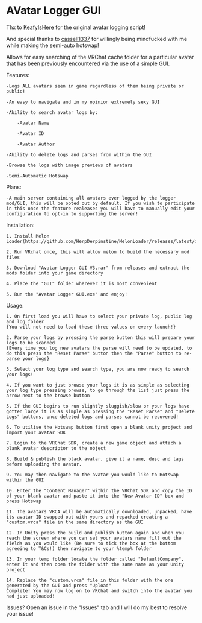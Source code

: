 # AVatar Logger GUI

Thx to [KeafyIsHere](https://github.com/KeafyIsHere) for the original avatar logging script!

And special thanks to [cassell1337](https://github.com/cassell1337) for willingly being mindfucked with me while making the semi-auto hotswap!

Allows for easy searching of the VRChat cache folder for a particular avatar that has been previously encountered via the use of a simple [GUI](https://i.imgur.com/02xNo0V.png).

Features:

	-Logs ALL avatars seen in game regardless of them being private or public!
	
	-An easy to navigate and in my opinion extremely sexy GUI
	
	-Ability to search avatar logs by:
	
		-Avatar Name
		
		-Avatar ID
		
		-Avatar Author
		
	-Ability to delete logs and parses from within the GUI
	
	-Browse the logs with image previews of avatars
	
	-Semi-Automatic Hotswap

Plans:

	-A main server containing all avatars ever logged by the logger mod/GUI, this will be opted out by default. If you wish to participate in this once the feature realeases you will have to manually edit your configuration to opt-in to supporting the server!

Installation:
	
	1. Install Melon Loader(https://github.com/HerpDerpinstine/MelonLoader/releases/latest/download/MelonLoader.Installer.exe).
	
	2. Run VRchat once, this will allow melon to build the necessary mod files
	
	3. Download "Avatar Logger GUI V3.rar" from releases and extract the mods folder into your game directory
	
	4. Place the "GUI" folder wherever it is most convenient
	
	5. Run the "Avatar Logger GUI.exe" and enjoy!
	
Usage:

	1. On first load you will have to select your private log, public log and log folder
	{You will not need to load these three values on every launch!}
	
	2. Parse your logs by pressing the parse button this will prepare your logs to be scanned
	{Every time you log new avatars the parse will need to be updated, to do this press the "Reset Parse" button then the "Parse" button to re-parse your logs}
	
	3. Select your log type and search type, you are now ready to search your logs!
	
	4. If you want to just browse your logs it is as simple as selecting your log type pressing browse, to go through the list just press the arrow next to the browse button
	
	5. If the GUI begins to run slightly sluggish/slow or your logs have gotten large it is as simple as pressing the "Reset Parse" and "Delete Logs" buttons, once deleted logs and parses cannot be recovered!
	
	6. To utilise the Hotswap button first open a blank unity project and import your avatar SDK
	
	7. Login to the VRChat SDK, create a new game object and attach a blank avatar descriptor to the object
	
	8. Build & publish the black avatar, give it a name, desc and tags before uploading the avatar.
	
	9. You may then navigate to the avatar you would like to Hotswap within the GUI
	
	10. Enter the "Content Manager" within the VRChat SDK and copy the ID of your blank avatar and paste it into the "New Avatar ID" box and press Hotswap
	
	11. The avatars VRCA will be automatically downloaded, unpacked, have its avatar ID swapped out with yours and repacked creating a "custom.vrca" file in the same directory as the GUI
	
	12. In Unity press the build and publish button again and when you reach the screen where you can set your avatars name fill out the fields as you would like (Be sure to tick the box at the bottom agreeing to T&Cs!) then navigate to your %temp% folder
	
	13. In your temp folder locate the folder called "DefaultCompany", enter it and then open the folder with the same name as your Unity project
	
	14. Replace the "custom.vrca" file in this folder with the one generated by the GUI and press "Upload"
	Complete! You may now log on to VRChat and switch into the avatar you had just uploaded!
	
Issues? Open an issue in the "Issues" tab and I will do my best to resolve your issue!
